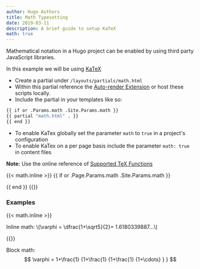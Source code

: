 ```yaml
---
author: Hugo Authors
title: Math Typesetting
date: 2019-03-11
description: A brief guide to setup KaTeX
math: true
---
```


Mathematical notation in a Hugo project can be enabled by using third party JavaScript libraries.
<!--more-->

In this example we will be using [KaTeX](https://katex.org/)

- Create a partial under `/layouts/partials/math.html`
- Within this partial reference the [Auto-render Extension](https://katex.org/docs/autorender.html) or host these scripts locally.
- Include the partial in your templates like so:  

```bash
{{ if or .Params.math .Site.Params.math }}
{{ partial "math.html" . }}
{{ end }}
```

- To enable KaTex globally set the parameter `math` to `true` in a project's configuration
- To enable KaTex on a per page basis include the parameter `math: true` in content files

**Note:** Use the online reference of [Supported TeX Functions](https://katex.org/docs/supported.html)

{{< math.inline >}}
{{ if or .Page.Params.math .Site.Params.math }}
<!-- KaTeX -->
<link rel="stylesheet" href="https://cdn.jsdelivr.net/npm/katex@0.11.1/dist/katex.min.css" integrity="sha384-zB1R0rpPzHqg7Kpt0Aljp8JPLqbXI3bhnPWROx27a9N0Ll6ZP/+DiW/UqRcLbRjq" crossorigin="anonymous">
<script defer src="https://cdn.jsdelivr.net/npm/katex@0.11.1/dist/katex.min.js" integrity="sha384-y23I5Q6l+B6vatafAwxRu/0oK/79VlbSz7Q9aiSZUvyWYIYsd+qj+o24G5ZU2zJz" crossorigin="anonymous"></script>
<script defer src="https://cdn.jsdelivr.net/npm/katex@0.11.1/dist/contrib/auto-render.min.js" integrity="sha384-kWPLUVMOks5AQFrykwIup5lo0m3iMkkHrD0uJ4H5cjeGihAutqP0yW0J6dpFiVkI" crossorigin="anonymous" onload="renderMathInElement(document.body);"></script>
{{ end }}
{{</ math.inline >}}

### Examples

{{< math.inline >}}
<p>
Inline math: \(\varphi = \dfrac{1+\sqrt5}{2}= 1.6180339887…\)
</p>
{{</ math.inline >}}

Block math:
$$
 \varphi = 1+\frac{1} {1+\frac{1} {1+\frac{1} {1+\cdots} } } 
$$
